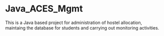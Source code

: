 # Java_ACES_Mgmt
This is a Java based project for administration of hostel allocation, maintaing the database for students and carrying out monitoring activities.
